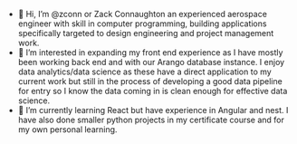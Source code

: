 - 👋 Hi, I’m @zconn or Zack Connaughton an experienced aerospace engineer with skill in computer programming, building applications specifically targeted to design engineering and project management work.
- 👀 I’m interested in expanding my front end experience as I have mostly been working back end and with our Arango database instance. I enjoy data analytics/data science as these have a direct application to my current work but still in the process of developing a good data pipeline for entry so I know the data coming in is clean enough for effective data science.
- 🌱 I’m currently learning React but have experience in Angular and nest. I have also done smaller python projects in my certificate course and for my own personal learning.

<!---
zconn/zconn is a ✨ special ✨ repository because its `README.md` (this file) appears on your GitHub profile.
You can click the Preview link to take a look at your changes.
--->
